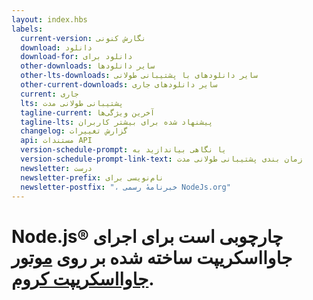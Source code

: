```yaml
---
layout: index.hbs
labels:
  current-version: نگارش کنونی
  download: دانلود
  download-for: دانلود برای
  other-downloads: سایر دانلود‌ها
  other-lts-downloads: سایر دانلود‌های با پشتیبانی طولانی
  other-current-downloads: سایر دانلودهای جاری
  current: جاری
  lts: پشتیبانی طولانی مدت
  tagline-current: آخرین ویژگی‌ها
  tagline-lts: پیشنهاد شده برای بیشتر کاربران
  changelog: گزارش تغییرات
  api: مستندات API
  version-schedule-prompt: یا نگاهی بیاندازید به
  version-schedule-prompt-link-text: زمان بندی پشتیبانی طولانی مدت
  newsletter: درست
  newsletter-prefix: نام‌نویسی برای
  newsletter-postfix: "، خبرنامهٔ رسمی NodeJs.org"
---
```


# Node.js® چارچوبی است برای اجرای جاوااسکریپت ساخته شده بر روی [موتور جاوااسکریپت کروم](https://v8.dev/).
